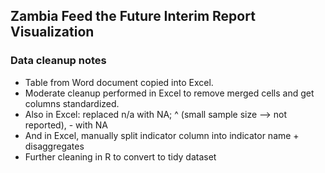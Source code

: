 ## Zambia Feed the Future Interim Report Visualization

### Data cleanup notes
* Table from Word document copied into Excel.
* Moderate cleanup performed in Excel to remove merged cells and get columns standardized.
* Also in Excel: replaced n/a with NA; ^ (small sample size --> not reported), - with NA
* And in Excel, manually split indicator column into indicator name + disaggregates
* Further cleaning in R to convert to tidy dataset


### 